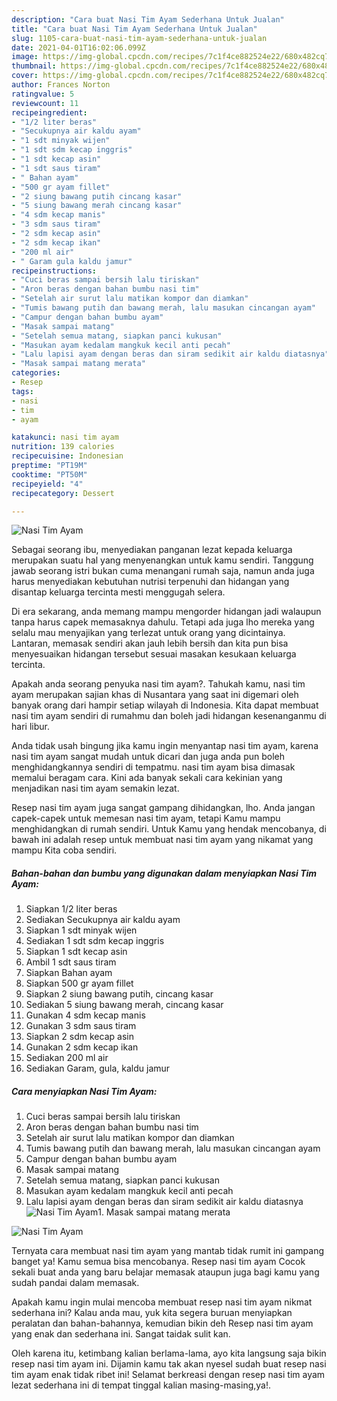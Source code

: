 ```yaml
---
description: "Cara buat Nasi Tim Ayam Sederhana Untuk Jualan"
title: "Cara buat Nasi Tim Ayam Sederhana Untuk Jualan"
slug: 1105-cara-buat-nasi-tim-ayam-sederhana-untuk-jualan
date: 2021-04-01T16:02:06.099Z
image: https://img-global.cpcdn.com/recipes/7c1f4ce882524e22/680x482cq70/nasi-tim-ayam-foto-resep-utama.jpg
thumbnail: https://img-global.cpcdn.com/recipes/7c1f4ce882524e22/680x482cq70/nasi-tim-ayam-foto-resep-utama.jpg
cover: https://img-global.cpcdn.com/recipes/7c1f4ce882524e22/680x482cq70/nasi-tim-ayam-foto-resep-utama.jpg
author: Frances Norton
ratingvalue: 5
reviewcount: 11
recipeingredient:
- "1/2 liter beras"
- "Secukupnya air kaldu ayam"
- "1 sdt minyak wijen"
- "1 sdt sdm kecap inggris"
- "1 sdt kecap asin"
- "1 sdt saus tiram"
- " Bahan ayam"
- "500 gr ayam fillet"
- "2 siung bawang putih cincang kasar"
- "5 siung bawang merah cincang kasar"
- "4 sdm kecap manis"
- "3 sdm saus tiram"
- "2 sdm kecap asin"
- "2 sdm kecap ikan"
- "200 ml air"
- " Garam gula kaldu jamur"
recipeinstructions:
- "Cuci beras sampai bersih lalu tiriskan"
- "Aron beras dengan bahan bumbu nasi tim"
- "Setelah air surut lalu matikan kompor dan diamkan"
- "Tumis bawang putih dan bawang merah, lalu masukan cincangan ayam"
- "Campur dengan bahan bumbu ayam"
- "Masak sampai matang"
- "Setelah semua matang, siapkan panci kukusan"
- "Masukan ayam kedalam mangkuk kecil anti pecah"
- "Lalu lapisi ayam dengan beras dan siram sedikit air kaldu diatasnya"
- "Masak sampai matang merata"
categories:
- Resep
tags:
- nasi
- tim
- ayam

katakunci: nasi tim ayam 
nutrition: 139 calories
recipecuisine: Indonesian
preptime: "PT19M"
cooktime: "PT50M"
recipeyield: "4"
recipecategory: Dessert

---
```



![Nasi Tim Ayam](https://img-global.cpcdn.com/recipes/7c1f4ce882524e22/680x482cq70/nasi-tim-ayam-foto-resep-utama.jpg)

Sebagai seorang ibu, menyediakan panganan lezat kepada keluarga merupakan suatu hal yang menyenangkan untuk kamu sendiri. Tanggung jawab seorang istri bukan cuma menangani rumah saja, namun anda juga harus menyediakan kebutuhan nutrisi terpenuhi dan hidangan yang disantap keluarga tercinta mesti menggugah selera.

Di era  sekarang, anda memang mampu mengorder hidangan jadi walaupun tanpa harus capek memasaknya dahulu. Tetapi ada juga lho mereka yang selalu mau menyajikan yang terlezat untuk orang yang dicintainya. Lantaran, memasak sendiri akan jauh lebih bersih dan kita pun bisa menyesuaikan hidangan tersebut sesuai masakan kesukaan keluarga tercinta. 



Apakah anda seorang penyuka nasi tim ayam?. Tahukah kamu, nasi tim ayam merupakan sajian khas di Nusantara yang saat ini digemari oleh banyak orang dari hampir setiap wilayah di Indonesia. Kita dapat membuat nasi tim ayam sendiri di rumahmu dan boleh jadi hidangan kesenanganmu di hari libur.

Anda tidak usah bingung jika kamu ingin menyantap nasi tim ayam, karena nasi tim ayam sangat mudah untuk dicari dan juga anda pun boleh menghidangkannya sendiri di tempatmu. nasi tim ayam bisa dimasak memalui beragam cara. Kini ada banyak sekali cara kekinian yang menjadikan nasi tim ayam semakin lezat.

Resep nasi tim ayam juga sangat gampang dihidangkan, lho. Anda jangan capek-capek untuk memesan nasi tim ayam, tetapi Kamu mampu menghidangkan di rumah sendiri. Untuk Kamu yang hendak mencobanya, di bawah ini adalah resep untuk membuat nasi tim ayam yang nikamat yang mampu Kita coba sendiri.

<!--inarticleads1-->

##### Bahan-bahan dan bumbu yang digunakan dalam menyiapkan Nasi Tim Ayam:

1. Siapkan 1/2 liter beras
1. Sediakan Secukupnya air kaldu ayam
1. Siapkan 1 sdt minyak wijen
1. Sediakan 1 sdt sdm kecap inggris
1. Siapkan 1 sdt kecap asin
1. Ambil 1 sdt saus tiram
1. Siapkan  Bahan ayam
1. Siapkan 500 gr ayam fillet
1. Siapkan 2 siung bawang putih, cincang kasar
1. Sediakan 5 siung bawang merah, cincang kasar
1. Gunakan 4 sdm kecap manis
1. Gunakan 3 sdm saus tiram
1. Siapkan 2 sdm kecap asin
1. Gunakan 2 sdm kecap ikan
1. Sediakan 200 ml air
1. Sediakan  Garam, gula, kaldu jamur




<!--inarticleads2-->

##### Cara menyiapkan Nasi Tim Ayam:

1. Cuci beras sampai bersih lalu tiriskan
1. Aron beras dengan bahan bumbu nasi tim
1. Setelah air surut lalu matikan kompor dan diamkan
1. Tumis bawang putih dan bawang merah, lalu masukan cincangan ayam
1. Campur dengan bahan bumbu ayam
1. Masak sampai matang
1. Setelah semua matang, siapkan panci kukusan
1. Masukan ayam kedalam mangkuk kecil anti pecah
1. Lalu lapisi ayam dengan beras dan siram sedikit air kaldu diatasnya
<img src="//assets-global.cpcdn.com/assets/icons/button_play-2c75c40dde080a61004c1f40b05d8f140eaff45d7e9e6481dc71c63d2e7c4909.png" alt="Nasi Tim Ayam">1. Masak sampai matang merata
<img src="//assets-global.cpcdn.com/assets/icons/button_play-2c75c40dde080a61004c1f40b05d8f140eaff45d7e9e6481dc71c63d2e7c4909.png" alt="Nasi Tim Ayam">



Ternyata cara membuat nasi tim ayam yang mantab tidak rumit ini gampang banget ya! Kamu semua bisa mencobanya. Resep nasi tim ayam Cocok sekali buat anda yang baru belajar memasak ataupun juga bagi kamu yang sudah pandai dalam memasak.

Apakah kamu ingin mulai mencoba membuat resep nasi tim ayam nikmat sederhana ini? Kalau anda mau, yuk kita segera buruan menyiapkan peralatan dan bahan-bahannya, kemudian bikin deh Resep nasi tim ayam yang enak dan sederhana ini. Sangat taidak sulit kan. 

Oleh karena itu, ketimbang kalian berlama-lama, ayo kita langsung saja bikin resep nasi tim ayam ini. Dijamin kamu tak akan nyesel sudah buat resep nasi tim ayam enak tidak ribet ini! Selamat berkreasi dengan resep nasi tim ayam lezat sederhana ini di tempat tinggal kalian masing-masing,ya!.

